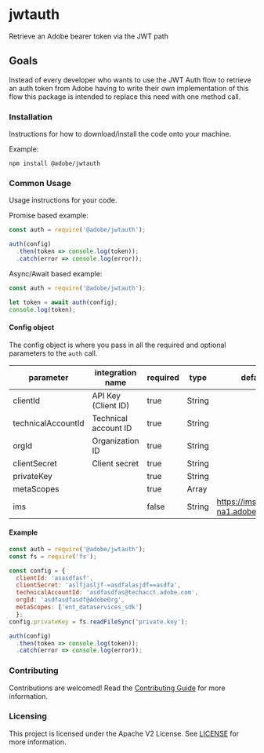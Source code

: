 # jwtauth

Retrieve an Adobe bearer token via the JWT path

## Goals

Instead of every developer who wants to use the JWT Auth flow to retrieve an auth token from Adobe having to write their own implementation of this flow this package is intended to replace this need with one method call.

### Installation

Instructions for how to download/install the code onto your machine.

Example:

```
npm install @adobe/jwtauth
```

### Common Usage

Usage instructions for your code.

Promise based example:

```javascript
const auth = require('@adobe/jwtauth');

auth(config)
  .then(token => console.log(token));
  .catch(error => console.log(error));
```

Async/Await based example:

```javascript
const auth = require('@adobe/jwtauth');

let token = await auth(config);
console.log(token);
```

#### Config object

The config object is where you pass in all the required and optional parameters to the `auth` call.

| parameter          | integration name     | required | type   | default                        |
| ------------------ | -------------------- | -------- | ------ | ------------------------------ |
| clientId           | API Key (Client ID)  | true     | String |                                |
| technicalAccountId | Technical account ID | true     | String |                                |
| orgId              | Organization ID      | true     | String |                                |
| clientSecret       | Client secret        | true     | String |                                |
| privateKey         |                      | true     | String |                                |
| metaScopes         |                      | true     | Array  |                                |
| ims                |                      | false    | String | https://ims-na1.adobelogin.com |

#### Example

```javascript
const auth = require('@adobe/jwtauth');
const fs = require('fs');

const config = {
  clientId: 'asasdfasf',
  clientSecret: 'aslfjasljf-=asdfalasjdf==asdfa',
  technicalAccountId: 'asdfasdfas@techacct.adobe.com',
  orgId: 'asdfasdfasdf@AdobeOrg',
  metaScopes: ['ent_dataservices_sdk']
  };
config.privateKey = fs.readFileSync('private.key');

auth(config)
  .then(token => console.log(token));
  .catch(error => console.log(error));
```

### Contributing

Contributions are welcomed! Read the [Contributing Guide](CONTRIBUTING.md) for more information.

### Licensing

This project is licensed under the Apache V2 License. See [LICENSE](LICENSE) for more information.
